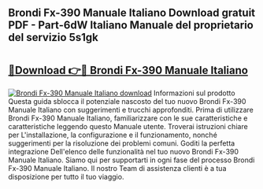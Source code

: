 ## Brondi Fx-390 Manuale Italiano Download gratuit PDF - Part-6dW Italiano Manuale del proprietario del servizio 5s1gk

# <h2><a href="http://dfbtnfn.blite.top/?on=Brondi+Fx-390+Manuale+Italiano">🔗Download 👉🔴 Brondi Fx-390 Manuale Italiano</a></h2>

[![Brondi Fx-390 Manuale Italiano download](https://i.imgur.com/lujVjoI.png)](http://dfbtnfn.blite.top/?on=Brondi+Fx-390+Manuale+Italiano)
Informazioni sul prodotto Questa guida sblocca il potenziale nascosto del tuo nuovo Brondi Fx-390 Manuale Italiano con suggerimenti e trucchi approfonditi. Prima di utilizzare Brondi Fx-390 Manuale Italiano, familiarizzare con le sue caratteristiche e caratteristiche leggendo questo Manuale utente. Troverai istruzioni chiare per L'installazione, la configurazione e il funzionamento, nonché suggerimenti per la risoluzione dei problemi comuni. Goditi la perfetta integrazione Dell'elenco delle funzionalità nel tuo nuovo Brondi Fx-390 Manuale Italiano. Siamo qui per supportarti in ogni fase del processo Brondi Fx-390 Manuale Italiano. Il nostro Team di assistenza clienti è a tua disposizione per tutto il tuo viaggio.
